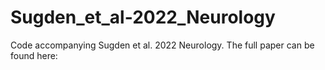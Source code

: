 # Sugden_et_al-2022_Neurology
Code accompanying Sugden et al. 2022 Neurology.  The full paper can be found here:
